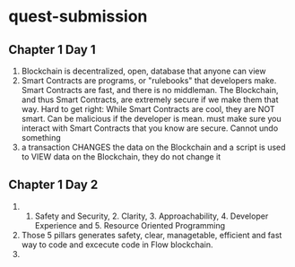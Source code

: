 # quest-submission

## Chapter 1 Day 1 
1. Blockchain is decentralized, open, database that anyone can view
2. Smart Contracts are programs, or "rulebooks" that developers make. Smart Contracts are fast, and there is no middleman. The Blockchain, and thus Smart Contracts, are extremely secure if we make them that way. Hard to get right: While Smart Contracts are cool, they are NOT smart. Can be malicious if the developer is mean. must make sure you interact with Smart Contracts that you know are secure. Cannot undo something
3. a transaction CHANGES the data on the Blockchain and a script is used to VIEW data on the Blockchain, they do not change it

## Chapter 1 Day 2
1. 1. Safety and Security, 2. Clarity, 3. Approachability, 4. Developer Experience and 5. Resource Oriented Programming
2. Those 5 pillars generates safety, clear, managetable, efficient and fast way to code and excecute code in Flow blockchain.
3. 
